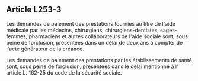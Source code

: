 ## Article L253-3

Les demandes de paiement des prestations fournies au titre de l'aide médicale par les médecins, chirurgiens,
chirurgiens-dentistes, sages-femmes, pharmaciens et autres collaborateurs de l'aide sociale sont, sous peine
de forclusion, présentées dans un délai de deux ans à compter de l'acte générateur de la créance.

Les demandes de paiement des prestations par les établissements de santé sont, sous peine de forclusion,
présentées dans le délai mentionné à l' article L. 162-25 du code de la sécurité sociale.



